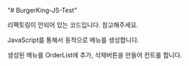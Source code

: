 "# BurgerKing-JS-Test"

리팩토링이 안되어 있는 코드입니다. 참고해주세요.

JavaScript를 통해서 동적으로 메뉴를 생성합니다.

생성된 메뉴를 OrderList에 추가, 삭제버튼을 만들어 컨트롤 합니다.

